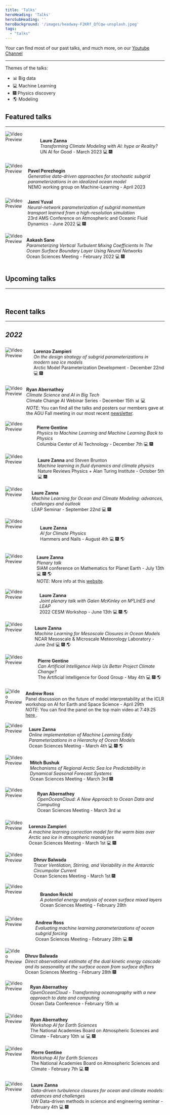 ```yaml
---
title: 'Talks'
heroHeading: 'Talks'
heroSubHeading: ''
heroBackground: '/images/headway-F2KRf_QfCqw-unsplash.jpeg'
tags:
  - "talks"
---
```


Your can find most of our past talks, and much more, on our <a class="button button-inline" href="https://www.youtube.com/channel/UCUfOPtnJ3RlT7aOWODNvCmQ">Youtube Channel</a>

---
Themes of the talks:
* &#128202; Big data
* &#128187; Machine Learning
* &#127878; Physics discovery
* &#127758; Modeling

## Featured talks
---

<div style="display: flex; align-items: center;">
  <div style="width: 100px; height: 100px; overflow: hidden; margin-right: 10px;">
    <div onclick="window.open('https://www.youtube.com/watch?v=SRDb7X30DYc');">
      <img src="https://img.youtube.com/vi/SRDb7X30DYc/0.jpg" alt="Video Preview">
    </div>
  </div>
  <p>
    <strong>Laure Zanna</strong><br>
    <em>Transforming Climate Modeling with AI: hype or Reality?</em><br>
    UN AI for Good - March 2023 &#128187; &#127878;
  </p>
</div>

<div style="display: flex; align-items: center;">
  <div style="width: 100px; height: 100px; overflow: hidden; margin-right: 10px;">
      <div onclick="window.open('https://www.youtube.com/watch?v=X3EQg1_-xXU');">
        <img src="https://img.youtube.com/vi/X3EQg1_-xXU/0.jpg" alt="Video Preview">
      </div>
  </div>
  <p>
    <strong>Pavel Perezhogin</strong><br>
    <em>Generative data-driven approaches for stochastic subgrid parameterizations in an idealized ocean model</em><br>
    NEMO working group on Machine-Learning - April 2023
  </p>
</div>

<div style="display: flex; align-items: center;">
  <div style="width: 100px; height: 100px; overflow: hidden; margin-right: 10px;">
      <div onclick="window.open('https://www.imsi.institute/videos/neural-network-parameterization-of-subgrid-momentum-transport-learned-from-a-high-resolution-simulation/');">
        <img src="/images/newlogo.png" alt="Video Preview">
      </div>
  </div>
  <p>
    <strong>Janni Yuval</strong><br>
    <em>Neural-network parameterization of subgrid momentum transport learned from a high-resolution simulation</em><br>
    23rd AMS Conference on Atmospheric and Oceanic Fluid Dynamics - June 2022 &#128187; &#127878;
  </p>
</div>

<div style="display: flex; align-items: center;">
  <div style="width: 100px; height: 100px; overflow: hidden; margin-right: 10px;">
      <div onclick="window.open('https://www.youtube.com/watch?v=U7RY218Vp0E');">
        <img src="https://img.youtube.com/vi/U7RY218Vp0E/0.jpg" alt="Video Preview">
      </div>
  </div>
  <p>
    <strong>Aakash Sane</strong><br>
    <em>Parameterizing Vertical Turbulent Mixing Coefficients In The Ocean Surface Boundary Layer Using Neural Networks</em><br>
    Ocean Sciences Meeting - February 2022 &#128187; &#127878;
  </p>
</div>

## Upcoming talks
---

<br>

## Recent talks
---

## *2022*

<div style="display: flex; align-items: center;">
  <div style="width: 100px; height: 100px; overflow: hidden; margin-right: 10px;">
      <div onclick="window.open('https://www.youtube.com/watch?v=fcMyaTDp2C0');">
        <img src="https://img.youtube.com/vi/fcMyaTDp2C0/0.jpg" alt="Video Preview">
      </div>
  </div>
  <p>
    <strong>Lorenzo Zampieri</strong><br>
    <em>On the design strategy of subgrid parameterizations in modern sea ice models</em><br>
    Arctic Model Parameterization Development - December 22nd &#128187; &#127878;
  </p>
</div>

<div style="display: flex; align-items: center;">
  <div style="width: 100px; height: 100px; overflow: hidden; margin-right: 10px;">
      <div onclick="window.open('https://www.youtube.com/watch?v=hcuahoLpDog');">
        <img src="https://img.youtube.com/vi/hcuahoLpDog/0.jpg" alt="Video Preview">
      </div>
  </div>
  <p>
    <strong>Ryan Abernathey</strong><br>
    <em>Climate Science and AI in Big Tech</em><br>
    Climate Change AI Webinar Series - December 15th  &#128202; &#128187; <br>
    <em>NOTE</em>: You can find all the talks and posters our members gave at the AGU Fall meeting in our most recent <a href="https://mailchi.mp/169d6f0c61f9/m2lines-december-newsletter-agu-special">newsletter</a>.
  </p>
</div>

<div style="display: flex; align-items: center;">
  <div style="width: 100px; height: 100px; overflow: hidden; margin-right: 10px;">
      <div onclick="">
        <img src="/images/newlogo.png" alt="Video Preview">
      </div>
  </div>
  <p>
    <strong>Pierre Gentine</strong><br>
    <em>Physics to Machine Learning and Machine Learning Back to Physics</em><br>
    Columbia Center of AI Technology - December 7th &#128187; &#127878;
  </p>
</div>

<div style="display: flex; align-items: center;">
  <div style="width: 100px; height: 100px; overflow: hidden; margin-right: 10px;">
    <div onclick="window.open('https://www.youtube.com/watch?v=beO9Zcpa570');">
        <img src="https://img.youtube.com/vi/beO9Zcpa570/0.jpg" alt="Video Preview">
      </div>
  </div>
  <p>
    <strong>Laure Zanna</strong> and Steven Brunton<br>
    <em>Machine learning in fluid dynamics and climate physics</em><br>
    Nature Reviews Physics + Alan Turing Institute - October 5th &#128187; &#127878;
  </p>
</div>

<div style="display: flex; align-items: center;">
  <div style="width: 100px; height: 100px; overflow: hidden; margin-right: 10px;">
      <div onclick="window.open('https://www.youtube.com/watch?v=3y00LhyACV4');">
        <img src="https://img.youtube.com/vi/3y00LhyACV4/0.jpg" alt="Video Preview">
      </div>
  </div>
  <p>
    <strong>Laure Zanna</strong><br>
    <em>Machine Learning for Ocean and Climate Modeling: advances, challenges and outlook</em><br>
    LEAP Seminar - September 22nd &#128187; &#127878;
  </p>
</div>

<div style="display: flex; align-items: center;">
  <div style="width: 100px; height: 100px; overflow: hidden; margin-right: 10px;">
      <div onclick="">
        <img src="/images/newlogo.png" alt="Video Preview">
      </div>
  </div>
  <p>
    <strong>Laure Zanna</strong><br>
    <em>AI for Climate Physics</em><br>
    Hammers and Nails - August 4th &#128187; &#127878; &#127758;
  </p>
</div>

<div style="display: flex; align-items: center;">
  <div style="width: 100px; height: 100px; overflow: hidden; margin-right: 10px;">
      <div onclick="">
        <img src="/images/newlogo.png" alt="Video Preview">
      </div>
  </div>
  <p>
    <strong>Laure Zanna</strong><br>
    <em>Plenary talk</em><br>
    SIAM conference on Mathematics for Planet Earth - July 13th &#128187; &#127878; &#127758; <br>
    <em>NOTE</em>: More info at this <a href="https://www.siam.org/conferences/cm/conference/mpe22?_ga=2.193046573.1207615065.1657569935-11076920.1657569935">website</a>.
  </p>
</div>

<div style="display: flex; align-items: center;">
  <div style="width: 100px; height: 100px; overflow: hidden; margin-right: 10px;">
      <div onclick="window.open('https://www.youtube.com/watch?v=q_gGIL-Kvgs&list=PLfdKzSc-V-WAYHR8sPfddkCbnwnfuBb1A&t=11550s');">
        <img src="https://img.youtube.com/vi/q_gGIL-Kvgs/0.jpg" alt="Video Preview">
      </div>
  </div>
  <p>
    <strong>Laure Zanna</strong><br>
    <em>Joint plenary talk with Galen McKinley on M²LInES and LEAP</em><br>
    2022 CESM Workshop - June 13th &#128187; &#127878; &#127758;
  </p>
</div>

<div style="display: flex; align-items: center;">
  <div style="width: 100px; height: 100px; overflow: hidden; margin-right: 10px;">
      <div onclick="window.open('https://www.youtube.com/watch?v=qRSXSkjvFcE');">
        <img src="https://img.youtube.com/vi/qRSXSkjvFcE/0.jpg" alt="Video Preview">
      </div>
  </div>
  <p>
    <strong>Laure Zanna</strong><br>
    <em>Machine Learning for Mesoscale Closures in Ocean Models</em><br>
    NCAR Mesoscale & Microscale Meteorology Laboratory - June 2nd &#128187; &#127878; &#127758;
  </p>
</div>

<div style="display: flex; align-items: center;">
  <div style="width: 100px; height: 100px; overflow: hidden; margin-right: 10px;">
      <div onclick="">
        <img src="/images/newlogo.png" alt="Video Preview">
      </div>
  </div>
  <p>
    <strong>Pierre Gentine</strong><br>
    <em>Can Artificial Intelligence Help Us Better Project Climate Change?</em><br>
    The Artificial Intelligence for Good Group - May 4th &#128187; &#127878; &#127758;
  </p>
</div>

<div style="display: flex; align-items: center;">
  <div style="width: 100px; height: 100px; overflow: hidden;margin-right: 10px;">
      <div onclick="window.open('https://iclr.cc/virtual/2022/workshop/4550');">
        <img src="/images/newlogo.png" alt="Video Preview">
      </div>
  </div>
  <p>
    <strong>Andrew Ross</strong><br>
    Panel discussion on the future of model interpretability at the ICLR workshop on AI for Earth and Space Science - April 29th <br>
    <em>NOTE</em>: You can find the panel on the top main video at 7:49:25 <a href="https://iclr.cc/virtual/2022/workshop/4550"> here </a>.
  </p>
</div>

<div style="display: flex; align-items: center;">
  <div style="width: 100px; height: 100px; overflow: hidden;margin-right: 10px;">
      <div onclick="window.open('https://www.youtube.com/watch?v=ydiCxUliaG0');">
        <img src="https://img.youtube.com/vi/ydiCxUliaG0/0.jpg" alt="Video Preview">
      </div>
  </div>
  <p>
    <strong>Laure Zanna</strong><br>
    <em>Online implementation of Machine Learning Eddy Parameterizations in a Hierarchy of Ocean Models</em><br>
    Ocean Sciences Meeting - March 4th &#128187; &#127878; &#127758;
  </p>
</div>

<div style="display: flex; align-items: center;">
  <div style="width: 100px; height: 100px; overflow: hidden; margin-right: 10px;">
      <div onclick="window.open('https://www.youtube.com/watch?v=M3ypY9vPRpQ');">
        <img src="https://img.youtube.com/vi/M3ypY9vPRpQ/0.jpg" alt="Video Preview">
      </div>
  </div>
  <p>
    <strong>Mitch Bushuk</strong><br>
    <em>Mechanisms of Regional Arctic Sea Ice Predictability in Dynamical Seasonal Forecast Systems</em><br>
    Ocean Sciences Meeting - March 3rd &#127878;
  </p>
</div>

 <div style="display: flex; align-items: center;">
  <div style="width: 100px; height: 100px; overflow: hidden; margin-right: 10px;">
      <div onclick="">
        <img src="/images/newlogo.png" alt="Video Preview">
      </div>
  </div>
  <p>
    <strong>Ryan Abernathey</strong><br>
    <em>OpenOceanCloud: A New Approach to Ocean Data and Computing</em><br>
    Ocean Sciences Meeting - March 3rd &#128202;
  </p>
</div>

<div style="display: flex; align-items: center;">
  <div style="width: 100px; height: 100px; overflow: hidden; margin-right: 10px;">
      <div onclick="window.open('https://www.youtube.com/watch?v=3SYWCtuzrKk');">
        <img src="https://img.youtube.com/vi/3SYWCtuzrKk/0.jpg" alt="Video Preview">
      </div>
  </div>
  <p>
    <strong>Lorenzo Zampieri</strong><br>
    <em>A machine learning correction model for the warm bias over Arctic sea ice in atmospheric reanalyses</em><br>
    Ocean Sciences Meeting - March 1st &#128187; &#127878;
  </p>
</div>

<div style="display: flex; align-items: center;">
  <div style="width: 100px; height: 100px; overflow: hidden; margin-right: 10px;">
      <div onclick="window.open('https://www.youtube.com/watch?v=gTOzmE7_-mU');">
        <img src="https://img.youtube.com/vi/gTOzmE7_-mU/0.jpg" alt="Video Preview">
      </div>
  </div>
  <p>
    <strong>Dhruv Balwada</strong><br>
    <em>Tracer Ventilation, Stirring, and Variability in the Antarctic Circumpolar Current</em><br>
    Ocean Sciences Meeting - March 1st &#127878;
  </p>
</div>

<div style="display: flex; align-items: center;">
  <div style="width: 100px; height: 100px; overflow: hidden; margin-right: 10px;">
      <div onclick="window.open('https://www.youtube.com/watch?v=pCdiWFwICr0');">
        <img src="https://img.youtube.com/vi/pCdiWFwICr0/0.jpg" alt="Video Preview">
      </div>
  </div>
  <p>
    <strong>Brandon Reichl</strong><br>
    <em>A potential energy analysis of ocean surface mixed layers</em><br>
    Ocean Sciences Meeting - February 28th
  </p>
</div>

<div style="display: flex; align-items: center;">
  <div style="width: 100px; height: 100px; overflow: hidden;margin-right: 10px;">
      <div onclick="window.open('https://www.youtube.com/watch?v=fIIAqrFOUSM');">
        <img src="https://img.youtube.com/vi/fIIAqrFOUSM/0.jpg" alt="Video Preview">
      </div>
  </div>
  <p>
    <strong>Andrew Ross</strong><br>
    <em>Evaluating machine learning parameterizations of ocean subgrid forcing</em><br>
    Ocean Sciences Meeting - February 28th &#128187; &#127878;
  </p>
</div>

<div style="display: flex; align-items: center;">
  <div style="width: 100px; height: 100px; overflow: hidden;margin-right: 10px;">
      <div onclick="window.open('https://www.youtube.com/watch?v=OKZl9IjWSHA');">
        <img src="https://img.youtube.com/vi/OKZl9IjWSHA/0.jpg" alt="Video Preview">
      </div>
  </div>
  <p>
    <strong>Dhruv Balwada</strong><br>
    <em>Direct observational estimate of the dual kinetic energy cascade and its seasonality at the surface ocean from surface drifters</em><br>
    Ocean Sciences Meeting - February 28th &#127878;
  </p>
</div>

<div style="display: flex; align-items: center;">
  <div style="width: 100px; height: 100px; overflow: hidden; margin-right: 10px;">
      <div onclick="window.open('https://vimeo.com/670782104');">
        <img src="/images/newlogo.png" alt="Video Preview">
      </div>
  </div>
  <p>
    <strong>Ryan Abernathey</strong><br>
    <em>OpenOceanCloud - Transforming oceanography with a new approach to data and computing</em><br>
    Ocean Data Conference - February 15th &#128202;
  </p>
</div>

<div style="display: flex; align-items: center;">
  <div style="width: 100px; height: 100px; overflow: hidden; margin-right: 10px;">
      <div onclick="window.open('https://www.youtube.com/watch?v=X3EQg1_-xXU');">
        <img src="https://img.youtube.com/vi/X3EQg1_-xXU/0.jpg" alt="Video Preview">
      </div>
  </div>
  <p>
    <strong>Ryan Abernathey</strong><br>
    <em> Workshop AI for Earth Sciences</em><br>
    The National Academies Board on Atmospheric Sciences and Climate - February 10th &#128202; &#128187; &#127878;
  </p>
</div>

<div style="display: flex; align-items: center;">
  <div style="width: 100px; height: 100px; overflow: hidden; margin-right: 10px;">
      <div onclick="">
        <img src="/images/newlogo.png" alt="Video Preview">
      </div>
  </div>
  <p>
    <strong>Pierre Gentine</strong><br>
    <em> Workshop AI for Earth Sciences</em><br>
    The National Academies Board on Atmospheric Sciences and Climate - February 7th &#128187; &#127878;
  </p>
</div>

<div style="display: flex; align-items: center;">
  <div style="width: 100px; height: 100px; overflow: hidden; margin-right: 10px;">
      <div onclick="window.open('https://www.youtube.com/watch?v=JB7LpUJlxc0');">
        <img src="https://img.youtube.com/vi/JB7LpUJlxc0/1.jpg" alt="Video Preview">
      </div>
  </div>
  <p>
    <strong>Laure Zanna</strong><br>
    <em>Data-driven turbulence closures for ocean and climate models: advances and challenges</em><br>
    UW Data-driven methods in science and engineering seminar - February 4th &#128187; &#127878;
  </p>
</div>
